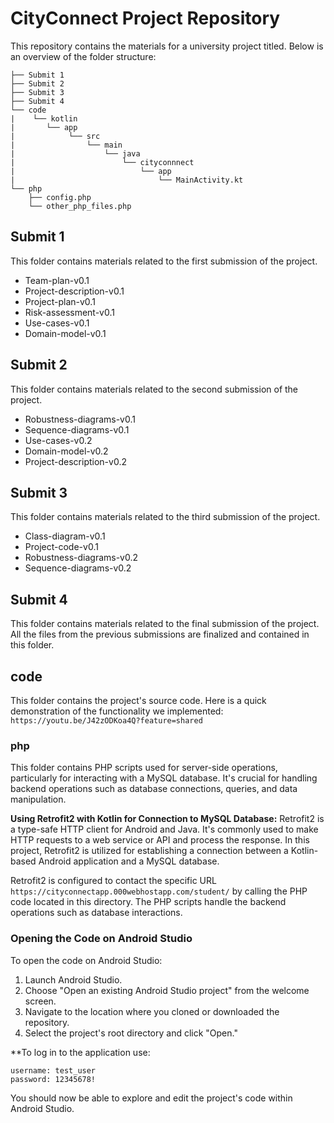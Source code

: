 # CityConnect Project Repository

This repository contains the materials for a university project titled. Below is an overview of the folder structure:

```
├── Submit 1
├── Submit 2
├── Submit 3
├── Submit 4
└── code
|    └── kotlin
|       └── app
|            └── src
|                └── main
|                    └── java
|                        └── cityconnnect
|                            └── app
|                                └── MainActivity.kt
└── php
    ├── config.php
    └── other_php_files.php
```


## Submit 1
This folder contains materials related to the first submission of the project.
* Team-plan-v0.1
* Project-description-v0.1
* Project-plan-v0.1
* Risk-assessment-v0.1
* Use-cases-v0.1
* Domain-model-v0.1

## Submit 2
This folder contains materials related to the second submission of the project.
* Robustness-diagrams-v0.1
* Sequence-diagrams-v0.1
* Use-cases-v0.2
* Domain-model-v0.2
* Project-description-v0.2

## Submit 3
This folder contains materials related to the third submission of the project.
* Class-diagram-v0.1
* Project-code-v0.1
* Robustness-diagrams-v0.2
* Sequence-diagrams-v0.2

## Submit 4
This folder contains materials related to the final submission of the project. 
All the files from the previous submissions are finalized and contained in this folder. 

## code
This folder contains the project's source code. Here is a quick demonstration of the functionality we implemented: 
`https://youtu.be/J42zODKoa4Q?feature=shared`

### php
This folder contains PHP scripts used for server-side operations, particularly for interacting with a MySQL database. It's crucial for handling backend operations such as database connections, queries, and data manipulation.

**Using Retrofit2 with Kotlin for Connection to MySQL Database:**
Retrofit2 is a type-safe HTTP client for Android and Java. It's commonly used to make HTTP requests to a web service or API and process the response. In this project, Retrofit2 is utilized for establishing a connection between a Kotlin-based Android application and a MySQL database. 

Retrofit2 is configured to contact the specific URL `https://cityconnectapp.000webhostapp.com/student/` by calling the PHP code located in this directory. The PHP scripts handle the backend operations such as database interactions. 


### Opening the Code on Android Studio
To open the code on Android Studio:

1. Launch Android Studio.
2. Choose "Open an existing Android Studio project" from the welcome screen.
3. Navigate to the location where you cloned or downloaded the repository.
4. Select the project's root directory and click "Open."

**To log in to the application use: 
```
username: test_user
password: 12345678!
```

You should now be able to explore and edit the project's code within Android Studio.


